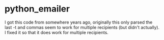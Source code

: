 # python_emailer


I got this code from somewhere years ago, originally this only parsed the last -t and commas seem to work for multiple recipients (but didn't actually).  I fixed it so that it does work for multiple recipients.
